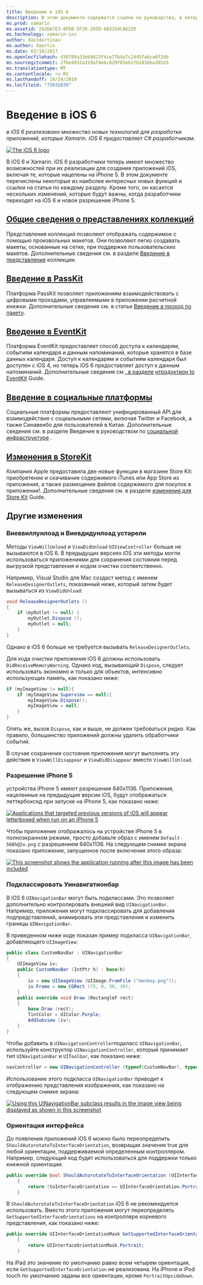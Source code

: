 ```yaml
---
title: Введение в iOS 6
description: В этом документе содержатся ссылки на руководства, в которых описываются функции iOS 6. Обсуждаются представления коллекций, PassKit, социальные платформы и изменения в StoreKit.
ms.prod: xamarin
ms.assetid: 242DA7E3-8FD8-5F20-285D-603259CA622D
ms.technology: xamarin-ios
author: davidortinau
ms.author: daortin
ms.date: 03/19/2017
ms.openlocfilehash: d30789a33eb8023f4ce77b4a7c2445fabca0f2db
ms.sourcegitcommit: 2fbe4932a319af4ebc829f65eb1fb1816ba305d3
ms.translationtype: MT
ms.contentlocale: ru-RU
ms.lasthandoff: 10/29/2019
ms.locfileid: "73031839"
---
```

# <a name="introduction-to-ios-6"></a>Введение в iOS 6

_в iOS 6 реализовано множество новых технологий для разработки приложений, которые Xamarin. iOS 6 предоставляет C# разработчикам._

[![](images/ios6-large.jpg "The iOS 6 logo")](images/ios6-large.jpg#lightbox)

В iOS 6 и Xamarin. iOS 6 разработчики теперь имеют множество возможностей при их реализации для создания приложений iOS, включая те, которые нацелены на iPhone 5.
В этом документе перечислены некоторые из наиболее интересных новых функций и ссылки на статьи по каждому разделу. Кроме того, он касается нескольких изменений, которые будут важны, когда разработчики переходят на iOS 6 и новое разрешение iPhone 5.

## <a name="introduction-to-collection-viewsiosuser-interfacecontrolsuicollectionviewmd"></a>[Общие сведения о представлениях коллекций](~/ios/user-interface/controls/uicollectionview.md)

Представления коллекций позволяют отображать содержимое с помощью произвольных макетов. Они позволяют легко создавать макеты, основанные на сетке, при поддержке пользовательских макетов. Дополнительные сведения см. в разделе [Введение в представления](~/ios/user-interface/controls/uicollectionview.md) [](~/ios/user-interface/controls/uicollectionview.md)коллекции.

## <a name="introduction-to-passkitiosplatformpasskitmd"></a>[Введение в PassKit](~/ios/platform/passkit.md)

Платформа PassKit позволяет приложениям взаимодействовать с цифровыми проходами, управляемыми в приложении расчетной книжки. Дополнительные сведения см. в статье [Введение в проход по пакету](~/ios/platform/passkit.md).

## <a name="introduction-to-eventkitiosplatformeventkitmd"></a>[Введение в EventKit](~/ios/platform/eventkit.md)

Платформа EventKit предоставляет способ доступа к календарям, событиям календаря и данным напоминаний, которые хранятся в базе данных календаря. Доступ к календарям и событиям календаря был доступен с iOS 4, но теперь iOS 6 предоставляет доступ к данным напоминаний. Дополнительные сведения см [. в разделе](~/ios/platform/eventkit.md) [нтродуктион to EventKit](~/ios/platform/eventkit.md) Guide.

## <a name="introduction-to-the-social-frameworkiosplatformsocial-frameworkmd"></a>[Введение в социальные платформы](~/ios/platform/social-framework.md)

Социальные платформы предоставляют унифицированный API для взаимодействия с социальными сетями, включая Twitter и Facebook, а также Синавеибо для пользователей в Китае. Дополнительные сведения см. в разделе Введение в руководством по [социальной инфраструктуре](~/ios/platform/social-framework.md) .

## <a name="changes-to-storekitchanges-to-storekitmd"></a>[Изменения в StoreKit](changes-to-storekit.md)

Компания Apple предоставила две новые функции в магазине Store Kit: приобретение и скачивание содержимого iTunes или App Store из приложения, а также размещение файлов содержимого для покупок в приложении!. Дополнительные сведения см. в разделе [изменения для Store Kit](changes-to-storekit.md) Guide.

## <a name="other-changes"></a>Другие изменения

### <a name="viewwillunload-and-viewdidunload-deprecated"></a>Виеввиллунлоад и Виевдидунлоад устарели

Методы `ViewWillUnload` и `ViewDidUnload` `UIViewController` больше не вызываются в iOS 6. В предыдущих версиях iOS эти методы могли использоваться приложениями для сохранения состояния перед выгрузкой представления и кодом очистки соответственно.

Например, Visual Studio для Mac создаст метод с именем `ReleaseDesignerOutlets`, показанный ниже, который затем будет вызываться из `ViewDidUnload`:

```csharp
void ReleaseDesignerOutlets ()
{
    if (myOutlet != null) {
        myOutlet.Dispose ();
        myOutlet = null;
    }
}
```

Однако в iOS 6 больше не требуется вызывать `ReleaseDesignerOutlets`.   

Для кода очистки приложения iOS 6 должны использовать `DidReceiveMemoryWarning`. Однако код, вызывающий `Dispose`, следует использовать экономно и только для объектов, интенсивно использующих память, как показано ниже:

```csharp
if (myImageView != null){
    if (myImageView.Superview == null){
        myImageView.Dispose();
        myImageView = null;
    }
}
```

Опять же, вызов `Dispose`, как и выше, не должен требоваться редко. Как правило, большинство приложений должны удалить обработчики событий.

В случае сохранения состояния приложения могут выполнять эту действия в `ViewWillDisappear` и `ViewDidDisappear` вместо `ViewWillUnload`.

### <a name="iphone-5-resolution"></a>Разрешение iPhone 5

устройства iPhone 5 имеют разрешение 640x1136. Приложения, нацеленные на предыдущие версии iOS, будут отображаться леттербоксед при запуске на iPhone 5, как показано ниже:

 [![](images/01-letterboxed.png "Applications that targeted previous versions of iOS will appear letterboxed when run on an iPhone 5")](images/01-letterboxed.png#lightbox)

Чтобы приложение отображалось на устройстве iPhone 5 в полноэкранном режиме, просто добавьте образ с именем `Default-568h@2x.png` с разрешением 640x1136. На следующем снимке экрана показано приложение, запущенное после включения этого образа:

 [![](images/02-fullscreen.png "This screenshot shows the application running after this image has been included")](images/02-fullscreen.png#lightbox)

### <a name="subclassing-uinavigationbar"></a>Подклассировать Уинавигатионбар

В iOS 6 `UINavigationBar` могут быть подклассами. Это позволяет дополнительно контролировать внешний вид `UINavigationBar`. Например, приложения могут подклассировать для добавления подпредставлений, анимировать эти представления и изменить границы `UINavigationBar`.

В приведенном ниже коде показан пример подкласса `UINavigationBar`, добавляющего `UIImageView`:

```csharp
public class CustomNavBar : UINavigationBar
{
    UIImageView iv;
    public CustomNavBar (IntPtr h) : base(h)
    {
        iv = new UIImageView (UIImage.FromFile ("monkey.png"));
        iv.Frame = new CGRect (75, 0, 30, 39);
    }
    public override void Draw (RectangleF rect)
    {
        base.Draw (rect);
        TintColor = UIColor.Purple;
        AddSubview (iv);
    }
}
```

Чтобы добавить в `UINavigationController`подкласс `UINavigationBar`, используйте конструктор `UINavigationController`, который принимает тип `UINavigationBar` и `UIToolbar`, как показано ниже:

```csharp
navController = new UINavigationController (typeof(CustomNavBar), typeof(UIToolbar));
```

Использование этого подкласса `UINavigationBar` приводит к отображению представления изображения, как показано на следующем снимке экрана:

 [![](images/03-navbar.png "Using this UINavigationBar subclass results in the image view being displayed as shown in this screenshot")](images/03-navbar.png#lightbox)

### <a name="interface-orientation"></a>Ориентация интерфейса

До появления приложений iOS 6 можно было переопределить `ShouldAutorotateToInterfaceOrientation`, возвращая значение true для любой ориентации, поддерживаемой определенным контроллером. Например, следующий код будет использоваться для поддержки только книжной ориентации:

```csharp
public override bool ShouldAutorotateToInterfaceOrientation (UIInterfaceOrientation toInterfaceOrientation)
    {
        return (toInterfaceOrientation == UIInterfaceOrientation.Portrait);
    }
```

В `ShouldAutorotateToInterfaceOrientation` iOS 6 не рекомендуется использовать.
Вместо этого приложения могут переопределять `GetSupportedInterfaceOrientations` на контроллере корневого представления, как показано ниже:

```csharp
public override UIInterfaceOrientationMask GetSupportedInterfaceOrientations ()
    {
        return UIInterfaceOrientationMask.Portrait;
    }
```

На iPad это значение по умолчанию равно всем четырем ориентация, если `GetSupportedInterfaceOrientation` не реализована. На iPhone и iPod touch по умолчанию заданы все ориентации, кроме `PortraitUpsideDown`.
